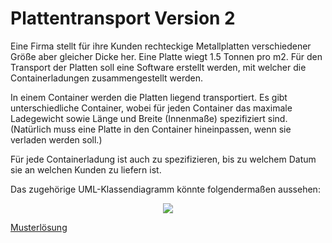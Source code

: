 # Plattentransport Version 2 #

Eine Firma stellt für ihre Kunden rechteckige Metallplatten verschiedener Größe aber gleicher Dicke her. Eine Platte wiegt 1.5 Tonnen pro m2. Für den Transport der Platten soll eine Software erstellt werden, mit welcher die Containerladungen zusammengestellt werden.

In einem Container werden die Platten liegend transportiert.
Es gibt unterschiedliche Container, wobei für jeden Container das maximale Ladegewicht sowie Länge und Breite (Innenmaße) spezifiziert sind. (Natürlich muss eine Platte in den Container hineinpassen, wenn sie verladen werden soll.)

Für jede Containerladung ist auch zu spezifizieren, bis zu welchem Datum sie an welchen Kunden zu liefern ist.

Das zugehörige UML-Klassendiagramm könnte folgendermaßen aussehen:

<p align='center'>
<img src='http://pr-gse.googlecode.com/svn/wiki/uebungen/uml/transport_v2.jpg' />
</p>

[Musterlösung](http://code.google.com/p/pr-gse/source/browse/#svn/trunk/uebungen/musterloesungen/src/transport_v2)